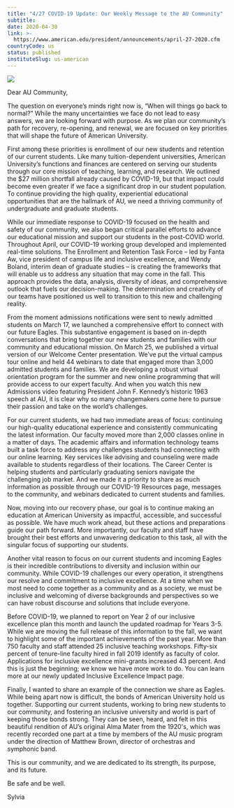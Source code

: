 ```yaml
---
title: "4/27 COVID-19 Update: Our Weekly Message to the AU Community"
subtitle: 
date: 2020-04-30
link: >-
  https://www.american.edu/president/announcements/april-27-2020.cfm
countryCode: us
status: published
instituteSlug: us-american
---
```

![](http://www.american.edu/ucm/images/augate1200x627.jpg)

Dear AU Community,

The question on everyone’s minds right now is, “When will things go back to normal?” While the many uncertainties we face do not lead to easy answers, we are looking forward with purpose. As we plan our community’s path for recovery, re-opening, and renewal, we are focused on key priorities that will shape the future of American University.

First among these priorities is enrollment of our new students and retention of our current students. Like many tuition-dependent universities, American University’s functions and finances are centered on serving our students through our core mission of teaching, learning, and research. We outlined the $27 million shortfall already caused by COVID-19, but that impact could become even greater if we face a significant drop in our student population. To continue providing the high quality, experiential educational opportunities that are the hallmark of AU, we need a thriving community of undergraduate and graduate students.

While our immediate response to COVID-19 focused on the health and safety of our community, we also began critical parallel efforts to advance our educational mission and support our students in the post-COVID world. Throughout April, our COVID-19 working group developed and implemented real-time solutions. The Enrollment and Retention Task Force – led by Fanta Aw, vice president of campus life and inclusive excellence, and Wendy Boland, interim dean of graduate studies – is creating the frameworks that will enable us to address any situation that may come in the fall. This approach provides the data, analysis, diversity of ideas, and comprehensive outlook that fuels our decision-making. The determination and creativity of our teams have positioned us well to transition to this new and challenging reality.

From the moment admissions notifications were sent to newly admitted students on March 17, we launched a comprehensive effort to connect with our future Eagles. This substantive engagement is based on in-depth conversations that bring together our new students and families with our community and educational mission. On March 25, we published a virtual version of our Welcome Center presentation. We’ve put the virtual campus tour online and held 44 webinars to date that engaged more than 3,000 admitted students and families. We are developing a robust virtual orientation program for the summer and new online programming that will provide access to our expert faculty. And when you watch this new Admissions video featuring President John F. Kennedy’s historic 1963 speech at AU, it is clear why so many changemakers come here to pursue their passion and take on the world’s challenges.

For our current students, we had two immediate areas of focus: continuing our high-quality educational experience and consistently communicating the latest information. Our faculty moved more than 2,000 classes online in a matter of days. The academic affairs and information technology teams built a task force to address any challenges students had connecting with our online learning. Key services like advising and counseling were made available to students regardless of their locations. The Career Center is helping students and particularly graduating seniors navigate the challenging job market. And we made it a priority to share as much information as possible through our COVID-19 Resources page, messages to the community, and webinars dedicated to current students and families.

Now, moving into our recovery phase, our goal is to continue making an education at American University as impactful, accessible, and successful as possible. We have much work ahead, but these actions and preparations guide our path forward. More importantly, our faculty and staff have brought their best efforts and unwavering dedication to this task, all with the singular focus of supporting our students.

Another vital reason to focus on our current students and incoming Eagles is their incredible contributions to diversity and inclusion within our community. While COVID-19 challenges our every operation, it strengthens our resolve and commitment to inclusive excellence. At a time when we most need to come together as a community and as a society, we must be inclusive and welcoming of diverse backgrounds and perspectives so we can have robust discourse and solutions that include everyone.

Before COVID-19, we planned to report on Year 2 of our inclusive excellence plan this month and launch the updated roadmap for Years 3-5. While we are moving the full release of this information to the fall, we want to highlight some of the important achievements of the past year. More than 750 faculty and staff attended 25 inclusive teaching workshops. Fifty-six percent of tenure-line faculty hired in fall 2019 identify as faculty of color. Applications for inclusive excellence mini-grants increased 43 percent. And this is just the beginning; we know we have more work to do. You can learn more at our newly updated Inclusive Excellence Impact page.

Finally, I wanted to share an example of the connection we share as Eagles. While being apart now is difficult, the bonds of American University hold us together. Supporting our current students, working to bring new students to our community, and fostering an inclusive university and world is part of keeping those bonds strong. They can be seen, heard, and felt in this beautiful rendition of AU’s original Alma Mater from the 1920's, which was recently recorded one part at a time by members of the AU music program under the direction of Matthew Brown, director of orchestras and symphonic band.

This is our community, and we are dedicated to its strength, its purpose, and its future.

Be safe and be well.

Sylvia
